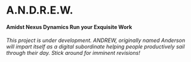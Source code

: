 # A.N.D.R.E.W.

 #### Amidst Nexus Dynamics Run your Exquisite Work
 ###### This project is under development. ANDREW, originally named Anderson will impart itself as a digital subordinate helping people productively sail through their day. Stick around for imminent revisions!
